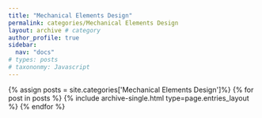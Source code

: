 ```yaml
---
title: "Mechanical Elements Design"
permalink: categories/Mechanical Elements Design
layout: archive # category
author_profile: true
sidebar:
  nav: "docs"
# types: posts
# taxononmy: Javascript
---
```



{% assign posts = site.categories['Mechanical Elements Design']%}
{% for post in posts %}
  {% include archive-single.html type=page.entries_layout %}
{% endfor %}
